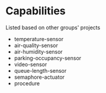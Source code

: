 
Capabilities
============

Listed based on other groups' projects

* temperature-sensor
* air-quality-sensor
* air-humidity-sensor
* parking-occupancy-sensor
* video-sensor
* queue-length-sensor
* semaphore-actuator
* procedure

